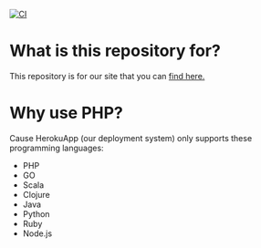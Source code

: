 [![CI](https://github.com/Lipex-Studios/main-site/actions/workflows/blank.yml/badge.svg)](https://github.com/Lipex-Studios/main-site/actions/workflows/blank.yml)
# What is this repository for?
This repository is for our site that you can <a href="https://lipex-studios.herokuapp.com">find here.</a>
# Why use PHP?
Cause HerokuApp (our deployment system) only supports these programming languages:
- PHP
- GO
- Scala
- Clojure
- Java
- Python
- Ruby
- Node.js

